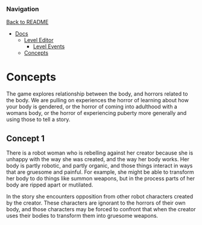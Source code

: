### Navigation

[Back to README](../README.md)

- [Docs](./Docs.md)
  - [Level Editor](./LevelEditor.md)
    - [Level Events](./LevelEvents.md)
  - [Concepts](./Concepts.md)

# Concepts

The game explores relationship between the body, and horrors related to the body. We are pulling on experiences the horror of learning about how your body is gendered, or the horror of coming into adulthood with a womans body, or the horror of experiencing puberty more generally and using those to tell a story.

## Concept 1

There is a robot woman who is rebelling against her creator because she is unhappy with the way she was created, and the way her body works. Her body is partly robotic, and partly organic, and those things interact in ways that are gruesome and painful. For example, she might be able to transform her body to do things like summon weapons, but in the process parts of her body are ripped apart or mutilated.

In the story she encounters opposition from other robot characters created by the creator. These characters are ignorant to the horrors of their own body, and those characters may be forced to confront that when the creator uses their bodies to transform them into gruesome weapons.